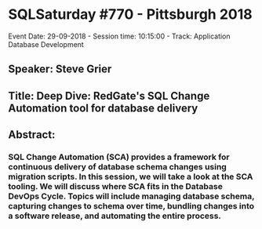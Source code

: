 # SQLSaturday #770 - Pittsburgh 2018
Event Date: 29-09-2018 - Session time: 10:15:00 - Track: Application  Database Development
## Speaker: Steve Grier
## Title: Deep Dive: RedGate's SQL Change Automation tool for database delivery
## Abstract:
### SQL Change Automation (SCA) provides a framework for continuous delivery of database schema changes using migration scripts. In this session, we will take a look at the SCA tooling. We will discuss where SCA fits in the Database DevOps Cycle.  Topics will include managing database schema, capturing changes to schema over time, bundling changes into a software release, and automating the entire process.
